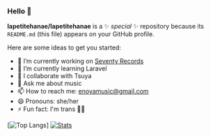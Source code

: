 ### Hello 👋


**lapetitehanae/lapetitehanae** is a ✨ _special_ ✨ repository because its `README.md` (this file) appears on your GitHub profile.

Here are some ideas to get you started:

- 🔭 I’m currently working on <a href="https://github.com/lapetitehanae/Seventy-Records">Seventy Records</a>
- 🌱 I’m currently learning Laravel
- 👯 I collaborate with Tsuya
- 💬 Ask me about music
- 📫 How to reach me: enoyamusic@gmail.com
- 😄 Pronouns: she/her
- ⚡ Fun fact: I'm trans 🏳️‍⚧️

[![Top Langs](https://github-readme-stats.vercel.app/api/pin/?username=lapetitehanae&repo=REPO_NAME)]
[![Stats](https://github-readme-stats.vercel.app/api?username=lapetitehanae)](https://github.com/anuraghazra/github-readme-stats)


